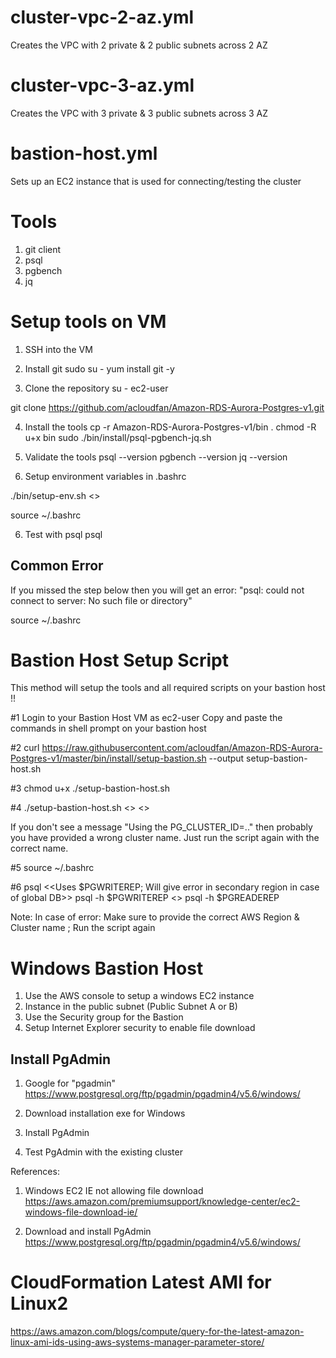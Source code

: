 cluster-vpc-2-az.yml
====================
Creates the VPC with 2 private & 2 public subnets across 2 AZ

cluster-vpc-3-az.yml
====================
Creates the VPC with 3 private & 3 public subnets across 3 AZ

bastion-host.yml
================
Sets up an EC2 instance that is used for connecting/testing the cluster

Tools
=====
1. git client
2. psql
3. pgbench
4. jq


Setup tools on VM
=================
1. SSH into the VM

2. Install git
sudo su -
yum install git -y

3. Clone the repository
su - ec2-user

git clone https://github.com/acloudfan/Amazon-RDS-Aurora-Postgres-v1.git

4. Install the tools
cp -r Amazon-RDS-Aurora-Postgres-v1/bin .
chmod -R u+x bin
sudo ./bin/install/psql-pgbench-jq.sh

5. Validate the tools
psql --version
pgbench --version
jq --version

6. Setup environment variables in .bashrc

./bin/setup-env.sh  <<AWS REGION>>

source ~/.bashrc

6. Test with psql
psql

Common Error
------------
If you missed the step below then you will get an error: 
"psql: could not connect to server: No such file or directory"

source ~/.bashrc


Bastion Host Setup Script
=========================
This method will setup the tools and all required scripts on your bastion host !!


#1 Login to your Bastion Host VM as ec2-user
Copy and paste the commands in shell prompt on your bastion host

#2
curl https://raw.githubusercontent.com/acloudfan/Amazon-RDS-Aurora-Postgres-v1/master/bin/install/setup-bastion.sh --output setup-bastion-host.sh 

#3
chmod u+x ./setup-bastion-host.sh 

#4
./setup-bastion-host.sh <<Provide AWS Region>>   <<Provide DB Cluster ID>>

If you don't see a message "Using the PG_CLUSTER_ID=.." then probably you have provided a wrong cluster name. Just run the script again with the correct name.

#5
source ~/.bashrc

#6
psql                                  <<Uses $PGWRITEREP; Will give error in secondary region in case of global DB>>
psql    -h $PGWRITEREP                <<Will give error in secondary region in case of global DB>>
psql    -h $PGREADEREP

Note: 
In case of error: Make sure to provide the correct AWS Region & Cluster name ; Run the script again



Windows Bastion Host
====================

1. Use the AWS console to setup a windows EC2 instance
2. Instance in the public subnet  (Public Subnet A or B)
3. Use the Security group for the Bastion
4. Setup Internet Explorer security to enable file download

Install PgAdmin
---------------
1. Google for "pgadmin"
https://www.postgresql.org/ftp/pgadmin/pgadmin4/v5.6/windows/

2. Download installation exe for Windows
3. Install PgAdmin
4. Test PgAdmin with the existing cluster

References:
1. Windows EC2 IE not allowing file download
https://aws.amazon.com/premiumsupport/knowledge-center/ec2-windows-file-download-ie/

2. Download and install PgAdmin
https://www.postgresql.org/ftp/pgadmin/pgadmin4/v5.6/windows/


CloudFormation Latest AMI for Linux2
====================================
https://aws.amazon.com/blogs/compute/query-for-the-latest-amazon-linux-ami-ids-using-aws-systems-manager-parameter-store/

